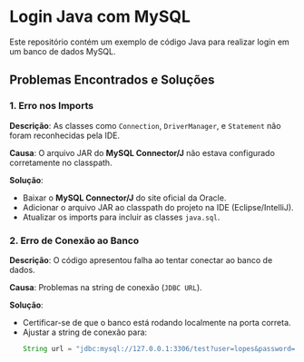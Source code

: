 # Login Java com MySQL

Este repositório contém um exemplo de código Java para realizar login em um banco de dados MySQL.

## Problemas Encontrados e Soluções

### 1. **Erro nos Imports**
**Descrição**: As classes como `Connection`, `DriverManager`, e `Statement` não foram reconhecidas pela IDE.

**Causa**: O arquivo JAR do **MySQL Connector/J** não estava configurado corretamente no classpath.

**Solução**:
- Baixar o **MySQL Connector/J** do site oficial da Oracle.
- Adicionar o arquivo JAR ao classpath do projeto na IDE (Eclipse/IntelliJ).
- Atualizar os imports para incluir as classes `java.sql`.

### 2. **Erro de Conexão ao Banco**
**Descrição**: O código apresentou falha ao tentar conectar ao banco de dados.

**Causa**: Problemas na string de conexão (`JDBC URL`).

**Solução**:
- Certificar-se de que o banco está rodando localmente na porta correta.
- Ajustar a string de conexão para:
  ```java
  String url = "jdbc:mysql://127.0.0.1:3306/test?user=lopes&password=123";

